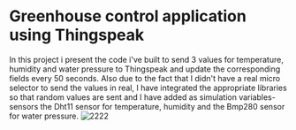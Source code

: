 # Greenhouse control application using Thingspeak
In this project i present the code i've built to send 3 values for temperature, humidity and water pressure to Thingspeak and update the corresponding fields every 50 seconds. Also due to the fact that I didn't have a real micro selector to send the values in real, I have integrated the appropriate libraries so that random values are sent and I have added as simulation variables-sensors the Dht11 sensor for temperature, humidity and the Bmp280 sensor for water pressure.
![2222](https://github.com/user-attachments/assets/c8565076-a270-4547-b777-3beb48261a59)
